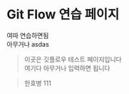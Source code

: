 Git Flow 연습 페이지
=================

여따 연습하면됨  
아무거나    asdas  

> 이곳은 깃플로우 테스트 페이지입니다  
> 여기다 아무거나 입력하면 됩니다  

> 한효병 111